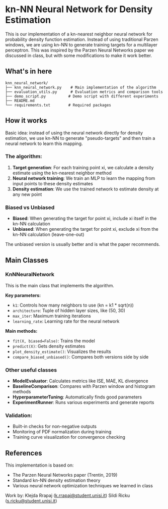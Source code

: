 # kn-NN Neural Network for Density Estimation

This is our implementation of a kn-nearest neighbor neural network for probability density function estimation. Instead of using traditional Parzen windows, we are using kn-NN to generate training targets for a multilayer perceptron. This was inspired by the Parzen Neural Networks paper we discussed in class, but with some modifications to make it work better.

## What's in here

```
knn_neural_network/
├── knn_neural_network.py    # Main implementation of the algorithm
├── evaluation_utils.py      # Evaluation metrics and comparison tools
├── demo_script.py          # Demo script with different experiments
├── README.md             
└── requirements.txt        # Required packages
```

## How it works

Basic idea: instead of using the neural network directly for density estimation, we use kn-NN to generate "pseudo-targets" and then train a neural network to learn this mapping.

### The algorithm:

1. **Target generation**: For each training point xi, we calculate a density estimate using the kn-nearest neighbor method
2. **Neural network training**: We train an MLP to learn the mapping from input points to these density estimates
3. **Density estimation**: We use the trained network to estimate density at any new point

### Biased vs Unbiased

- **Biased**: When generating the target for point xi, include xi itself in the kn-NN calculation
- **Unbiased**: When generating the target for point xi, exclude xi from the kn-NN calculation (leave-one-out)

The unbiased version is usually better and is what the paper recommends.

## Main Classes

### KnNNeuralNetwork

This is the main class that implements the algorithm.

**Key parameters:**
- `k1`: Controls how many neighbors to use (kn = k1 * sqrt(n))
- `architecture`: Tuple of hidden layer sizes, like (50, 30)
- `max_iter`: Maximum training iterations
- `learning_rate`: Learning rate for the neural network

**Main methods:**
- `fit(X, biased=False)`: Trains the model
- `predict(X)`: Gets density estimates
- `plot_density_estimate()`: Visualizes the results
- `compare_biased_unbiased()`: Compares both versions side by side

### Other useful classes

- **ModelEvaluator**: Calculates metrics like ISE, MAE, KL divergence
- **BaselineComparison**: Compares with Parzen window and histogram methods
- **HyperparameterTuning**: Automatically finds good parameters
- **ExperimentRunner**: Runs various experiments and generate reports

### Validation:
- Built-in checks for non-negative outputs
- Monitoring of PDF normalization during training
- Training curve visualization for convergence checking

## References

This implementation is based on:
- The Parzen Neural Networks paper (Trentin, 2019)
- Standard kn-NN density estimation theory
- Various neural network optimization techniques we learned in class

Work by: Klejda Rrapaj (k.rrapaj@student.unisi.it)
Sildi Ricku (s.ricku@student.unisi.it)
